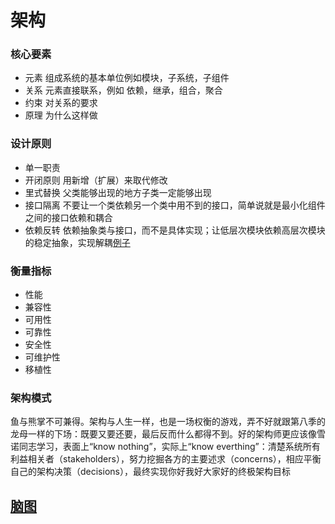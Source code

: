 # 架构

### 核心要素
- 元素  组成系统的基本单位例如模块，子系统，子组件
- 关系  元素直接联系，例如 依赖，继承，组合，聚合
- 约束  对关系的要求
- 原理  为什么这样做

### 设计原则
- 单一职责
- 开闭原则  用新增（扩展）来取代修改
- 里式替换  父类能够出现的地方子类一定能够出现
- 接口隔离  不要让一个类依赖另一个类中用不到的接口，简单说就是最小化组件之间的接口依赖和耦合
- 依赖反转  依赖抽象类与接口，而不是具体实现；让低层次模块依赖高层次模块的稳定抽象，实现解耦[例子](https://zhuanlan.zhihu.com/p/275785681)

### 衡量指标

- 性能
- 兼容性
- 可用性
- 可靠性
- 安全性
- 可维护性
- 移植性

### 架构模式



鱼与熊掌不可兼得。架构与人生一样，也是一场权衡的游戏，弄不好就跟第八季的龙母一样的下场：既要又要还要，最后反而什么都得不到。好的架构师更应该像雪诺同志学习，表面上“know nothing”，实际上“know everthing”：清楚系统所有利益相关者（stakeholders），努力挖掘各方的主要述求（concerns），相应平衡自己的架构决策（decisions），最终实现你好我好大家好的终极架构目标

## [脑图](https://www.yuque.com/u21687997/dxgwen/cm8xsf)
